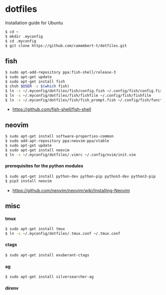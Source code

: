 # dotfiles
Installation guide for Ubuntu

```sh
$ cd ~
$ mkdir .myconfig
$ cd .myconfig
$ git clone https://github.com/camembert-t/dotfiles.git
```


## fish

```sh
$ sudo apt-add-repository ppa:fish-shell/release-3
$ sudo apt-get update
$ sudo apt-get install fish
$ chsh $USER -s $(which fish)
$ ln -s ~/.myconfig/dotfiles/fish/config.fish ~/.config/fish/config.fish
$ ln -s ~/.myconfig/dotfiles/fish/fishfile ~/.config/fish/fishfile
$ ln -s ~/.myconfig/dotfiles/fish/fish_prompt.fish ~/.config/fish/functions/fish_prompt.fish
```
- https://github.com/fish-shell/fish-shell


## neovim

```sh
$ sudo apt-get install software-properties-common
$ sudo add-apt-repository ppa:neovim-ppa/stable
$ sudo apt-get update
$ sudo apt-get install neovim
$ ln -s ~/.myconfig/dotfiles/.vimrc ~/.config/nvim/init.vim
```

#### prerequisites for the python modules

```sh
$ sudo apt-get install python-dev python-pip python3-dev python3-pip
$ pip3 install neovim
```

- https://github.com/neovim/neovim/wiki/Installing-Neovim


## misc

#### tmux

```sh
$ sudo apt-get install tmux
$ ln -s ~/.myconfig/dotfiles/.tmux.conf ~/.tmux.conf
```

#### ctags

```sh
$ sudo apt-get install exuberant-ctags
```

#### ag

```sh
$ sudo apt-get install silversearcher-ag
```

#### direnv


